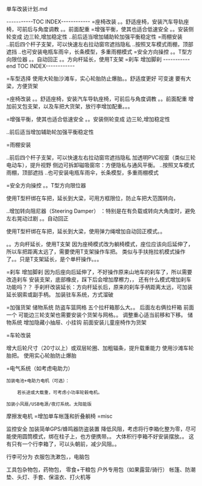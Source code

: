 
单车改装计划.md

-----------TOC INDEX------------
=座椅改装
。。舒适座椅，安装汽车导轨座椅，可前后与角度调教
。。前面配重
=增强平衡，使其也适合低速安全
。。安装侧轮变成 边三轮,增加稳定性
..前后适当增加辅助轮加强平衡稳定性
=雨棚安装  
..前后四个杆子支架，可以快速左右拉动窗帘遮挡隐私
..按照叉车模式雨棚，顶部遮挡
..也可安装电瓶车雨伞，长条模型，多重雨棚模式
=安全方向操控
。。T型方向限位器
。。自动回正
。。方向杆延长，使用T支架
=刹车 增加脚刹
-----------end TOC INDEX------------

=车型选择
使用大轮胎沙滩车，实心轮胎防止爆胎。。舒适度更好
可变速
要有大梁，方便货架

=座椅改装
。。舒适座椅，安装汽车导轨座椅，可前后与角度调教
。。前面配重
增加前叉包支架，以及车把大货架，放行李增加配重。。。

=增强平衡，使其也适合低速安全
。。安装侧轮变成 边三轮,增加稳定性

..前后适当增加辅助轮加强平衡稳定性

=雨棚安装  

..前后四个杆子支架，可以快速左右拉动窗帘遮挡隐私
加透明PVC视窗（类似三轮电动车），提升视野
侧边可拆卸磁吸窗帘：方便隐私与通风平衡。
..按照叉车模式雨棚，顶部遮挡
..也可安装电瓶车雨伞，长条模型，多重雨棚模式


=安全方向操控
。。T型方向限位器

使用T型杆绑在车把，延长到大梁，可用方框限位，防止车把大范围转向，

..增加转向阻尼器（Steering Damper）
：特别是在有负载或转向大角度时，避免左右晃动过剧
。。自动回正

使用T型杆绑在车把，延长到大梁，使用弹力绳增加自动回正模式。。

。。方向杆延长，使用T支架
因为座椅模式改为躺椅模式，座位应该向后延伸了，所以车把距离太远了，需要使用T支架操作车把。
类似与手扶拖拉机模式操作了。。只是T支架延长，是个单杆操作。。。


=刹车 增加脚刹
因为后座向后延伸了，不好操作原来山地车的刹车了，所以需要改造刹车
安装支架，底部橡皮，踩下后会增加摩檫力，，
还有什么模式增加刹车功能吗？？
手刹杆改装延长：方向杆延长后，原来的刹车手柄距离太远，可加装延长钢索或副手柄。
加装驻车系统，方式溜破

=加强货架 储物系统 防盗车篮网格
五个拉杆箱那么大。。
后面左右俩拉杆箱
前面一个
可能边三轮支架也需要安装个货架与网格。。
调整重心适当前移和下移。
储物系统	增加隐藏小抽屉、小挂钩
前面安装儿童座椅作为货架

=车轮改装

增大后轮尺寸（20寸以上）或双层轮圈、加粗辐条，提升载重能力
使用沙滩车轮胎把。
使用实心轮胎防止爆胎

=电气系统（如考虑电助力）

    加装电池+电助力电机（可选）：

        若长途或大载重，可考虑小功率轮毂电机。

    加装小风扇/USB电源/夜灯系统。太阳能版
摩擦发电机
=增加单车帐篷和折叠躺椅
=misc

监控安全	加装简单GPS/蜂鸣器防盗装置
降低风阻，考虑将行李箱化整为零，尽可能使用圆筒模式，绑在柱子上，也方便携带。。
大体积行李箱不好安装摆放。。
这有只有一个行李箱了，可以头朝前，减少风阻。。

行李可分为 衣服包洗漱包，，电脑包

工具包杂物包，药物包， 零食+干粮包
户外专用包（如果露营/骑行）
    帐篷、防潮垫、头灯、手套、保温衣、打火机等